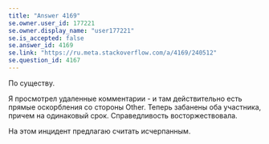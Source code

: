 ```yaml
---
title: "Answer 4169"
se.owner.user_id: 177221
se.owner.display_name: "user177221"
se.is_accepted: false
se.answer_id: 4169
se.link: "https://ru.meta.stackoverflow.com/a/4169/240512"
se.question_id: 4167
---
```


По существу.

Я просмотрел удаленные комментарии - и там действительно есть прямые оскорбления со стороны Other. Теперь забанены оба участника, причем на одинаковый срок. Справедливость восторжествовала.

На этом инцидент предлагаю считать исчерпанным.
